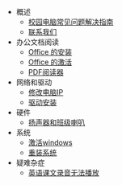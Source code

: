 - 概述
  - [校园电脑常见问题解决指南](start/index.md)
  - [联系我们](start/contact.md)
- 办公文档阅读
  - [Office 的安装](doc/office-install.md)
  - [Office 的激活](doc/office-activate)
  - [PDF阅读器](doc/pdf.md)
- 网络和驱动
  - [修改电脑IP](net/ip.md)
  - [驱动安装](net/drivers.md)
- 硬件
  - [扬声器和班级喇叭](hardware/sound.md)
- 系统
  - [激活windows](sys/activate.md)
  - [重装系统](sys/restore.md)
- 疑难杂症
  - [英语课文录音无法播放](knotty/text-record.md)